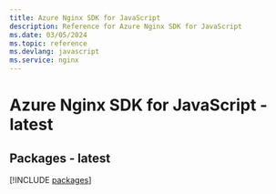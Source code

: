 ```yaml
---
title: Azure Nginx SDK for JavaScript
description: Reference for Azure Nginx SDK for JavaScript
ms.date: 03/05/2024
ms.topic: reference
ms.devlang: javascript
ms.service: nginx
---
```

# Azure Nginx SDK for JavaScript - latest
## Packages - latest
[!INCLUDE [packages](nginx-index.md)]